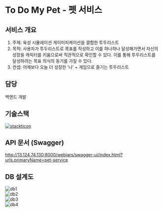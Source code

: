 # To Do My Pet - 펫 서비스

## 서비스 개요
1) 주제: 육성 시뮬레이션 게이미피케이션을 결합한 투두리스트
2) 목적: 사용자가 투두리스트로 목표를 작성하고 이를 하나하나 달성해가면서 자신의 성장을 캐릭터를 키움으로써 직관적으로 확인할 수 있다. 이를 통해 투두리스트를 달성하려는 목표 의식의 동기를 가질 수 있다.
3) 컨셉: 어제보다 오늘 더 성장한 ‘나’ + 게임으로 즐기는 투두리스트


## 담당
백엔드 개발

## 기술스택
[![stackticon](https://firebasestorage.googleapis.com/v0/b/stackticon-81399.appspot.com/o/images%2F1716893375386?alt=media&token=20889ef4-91c3-42b5-906a-4c5b86431651)](https://github.com/msdio/stackticon)


## API 문서 (Swagger)
http://13.124.74.130:8000/webjars/swagger-ui/index.html?urls.primaryName=pet-service

## DB 설계도
![db1](https://todomypet.s3.ap-northeast-2.amazonaws.com/DB+%EA%B5%AC%EC%A1%B0%EB%8F%84+(1).png)   
![db2](https://todomypet.s3.ap-northeast-2.amazonaws.com/db1.png)   
![db3](https://todomypet.s3.ap-northeast-2.amazonaws.com/db2.png)   
![db4](https://todomypet.s3.ap-northeast-2.amazonaws.com/db3.png)  


